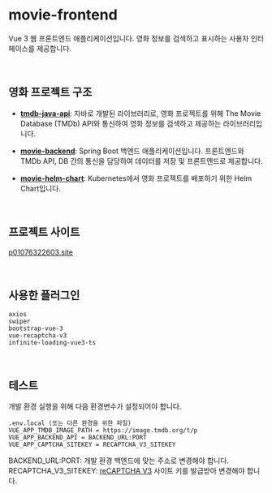 # movie-frontend

Vue 3 웹 프론트엔드 애플리케이션입니다. 영화 정보를 검색하고 표시하는 사용자 인터페이스를 제공합니다.  

<br>

## 영화 프로젝트 구조

- **<a href="https://github.com/howtis/tmdb-java-api" target="_blank">tmdb-java-api</a>**:
자바로 개발된 라이브러리로, 영화 프로젝트를 위해 The Movie Database (TMDb) API와 통신하여 영화 정보를 검색하고 제공하는 라이브러리입니다.

- **<a href="https://github.com/howtis/movie-backend" target="_blank">movie-backend</a>**:
Spring Boot 백엔드 애플리케이션입니다. 프론트엔드와 TMDb API, DB 간의 통신을 담당하여 데이터를 저장 및 프론트엔드로 제공합니다.

- **<a href="https://github.com/howtis/movie-helm-chart" target="_blank">movie-helm-chart</a>**:
Kubernetes에서 영화 프로젝트를 배포하기 위한 Helm Chart입니다.

<br>

## 프로젝트 사이트

[p01076322603.site](https://p01076322603.site)

<br>

## 사용한 플러그인

```
axios
swiper
bootstrap-vue-3
vue-recaptcha-v3
infinite-loading-vue3-ts
```

<br>

## 테스트
개발 환경 실행을 위해 다음 환경변수가 설정되어야 합니다.
```
.env.local (또는 다른 환경을 위한 파일)
VUE_APP_TMDB_IMAGE_PATH = https://image.tmdb.org/t/p
VUE_APP_BACKEND_API = BACKEND_URL:PORT
VUE_APP_CAPTCHA_SITEKEY = RECAPTCHA_V3_SITEKEY
```
BACKEND_URL:PORT: 개발 환경 백엔드에 맞는 주소로 변경해야 합니다.  
RECAPTCHA_V3_SITEKEY: [reCAPTCHA V3](https://www.google.com/recaptcha/admin/create?hl=ko) 사이트 키를 발급받아 변경해야 합니다.
